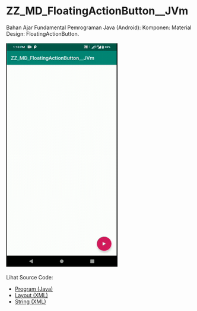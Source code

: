 # ZZ_MD_FloatingActionButton__JVm
Bahan Ajar Fundamental Pemrograman Java (Android): Komponen: Material Design: FloatingActionButton.<br><br>
<img src="https://github.com/RizkyKhapidsyah/ZZ_MD_FloatingActionButton__JVm/blob/master/app/rslts/20200501_131024-1588313466579.gif" height=600px width=300px><br><br>
Lihat Source Code:<br>
- <a href="https://github.com/RizkyKhapidsyah/ZZ_MD_FloatingActionButton__JVm/tree/master/app/src/main/java/com/rk/md_fab">Program (Java)</a><br>
- <a href="https://github.com/RizkyKhapidsyah/ZZ_MD_FloatingActionButton__JVm/tree/master/app/src/main/res/layout">Layout (XML)</a><br>
- <a href="https://github.com/RizkyKhapidsyah/ZZ_MD_FloatingActionButton__JVm/blob/master/app/src/main/res/values/strings.xml">String (XML)</a>
